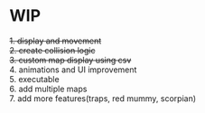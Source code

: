 # WIP

<s>1. display and movement</s><br>
<s>2. create collision logic</s><br>
<s>3. custom map display using csv</s><br>
4. animations and UI improvement<br>
5. executable<br>
6. add multiple maps<br>
7. add more features(traps, red mummy, scorpian)<br>
